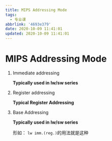 ```yaml
---
title: MIPS Addressing Mode
tags:
  - 专业课
abbrlink: '4693e379'
date: 2020-10-09 11:41:01
updated: 2020-10-09 11:41:01
---
```

# MIPS Addressing Mode
1. Immediate addressing
   
   **Typically used in lw/sw series**

2. Register addressing

   **Typical Register Addressing**

3. Base Addressing

   **Typically used in lw/sw series**

   形如：
   `lw imm.(reg.)`的用法就是这种